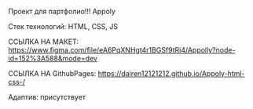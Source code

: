 Проект для партфолио!!!
Appoly

Стек технологий: HTML, CSS, JS

ССЫЛКА НА МАКЕТ: https://www.figma.com/file/eA6PqXNHgt4r1BGSf9tRi4/Appolly?node-id=152%3A588&mode=dev 

ССЫЛКА НА GithubPages: https://dairen12121212.github.io/Appoly-html-css-/

Адаптив: присутствует 
